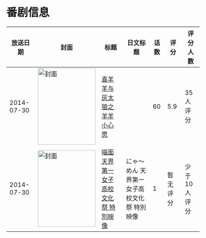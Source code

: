 # 番剧信息

|放送日期|封面|标题|日文标题|话数|评分|评分人数|
|---|---|---|---|---|---|---|
|2014-07-30|<img src="https://lain.bgm.tv/pic/cover/c/8c/82/208077_p1tT8.jpg" alt="封面" style="width:150px;height:200px;object-fit:cover;">|[喜羊羊与灰太狼之羊羊小心愿](https://bangumi.tv/subject/208077)||60|5.9|35人评分|
|2014-07-30|<img src="https://lain.bgm.tv/pic/cover/c/02/bc/309802_3U34M.jpg" alt="封面" style="width:150px;height:200px;object-fit:cover;">|[喵面 天界第一女子高校文化祭 特別映像](https://bangumi.tv/subject/309802)|にゃ～めん 天界第一女子高校文化祭 特別映像|1|暂无评分|少于10人评分|
